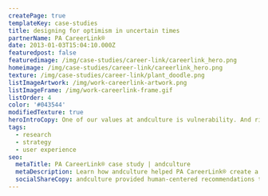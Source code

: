 ```yaml
---
createPage: true
templateKey: case-studies
title: designing for optimism in uncertain times
partnerName: PA CareerLink®
date: 2013-01-03T15:04:10.000Z
featuredpost: false
featuredimage: /img/case-studies/career-link/careerlink_hero.png
homeimage: /img/case-studies/career-link/careerlink_hero.png
texture: /img/case-studies/career-link/plant_doodle.png
listImageArtwork: /img/work-careerlink-artwork.png
listImageFrame: /img/work-careerlink-frame.gif
listOrder: 4
color: '#043544'
modifiedTexture: true
heroIntroCopy: One of our values at andculture is vulnerability. And right now, it's time to be vulnerable. It goes without saying that the job market is in turmoil presently. While we (and many others) have transitioned to a fully remote environment to continue delivering for our client partners, we feel the anxiety of so many that find themselves in less fortunate circumstances. This is a time where we collectively need to support those that most desperately need a new way, a reality that will provide a path forward.
tags:
  - research
  - strategy
  - user experience
seo:
  metaTitle: PA CareerLink® case study | andculture
  metaDescription: Learn how andculture helped PA CareerLink® create a more accessible experience to improve government funded career support services.
  socialShareCopy: andculture provided human-centered recommendations to improve government-funded career support services through PA CareerLink.
---
```

